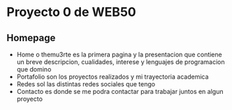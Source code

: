 # Proyecto 0 de WEB50

## Homepage

- Home o themu3rte es la primera pagina y la presentacion que contiene un breve descripcion, cualidades, interese y lenguajes de programacion que domino
- Portafolio son los proyectos realizados y mi trayectoria academica
- Redes sol las distintas redes sociales que tengo
- Contacto es donde se me podra contactar para trabajar juntos en algun proyecto
